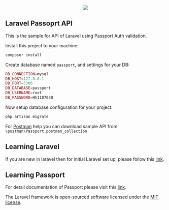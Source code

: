 <p align="center"><img src="https://laravel.com/assets/img/components/logo-laravel.svg"></p>


## Laravel Passoprt API

This is the sample for API of Laravel using Passport Auth validation.

Install this project to your machine:
```php
composer install
```

Create database named ```passport```, and settings for your DB:
```php
DB_CONNECTION=mysql
DB_HOST=127.0.0.1
DB_PORT=3306
DB_DATABASE=passport
DB_USERNAME=root
DB_PASSWORD=Hh1107030
```

Now setup database configuration for your project:
```php
php artisan migrate
```

For [Postman](https://www.getpostman.com/) help you can download sample API from ```\postman\Passport.postman_collection```

## Learning Laravel

If you are new in laravel then for initial Laravel set up, please follow this [link](https://laravel.com/docs/5.6/installation).

## Learning Passport

For detail documentation of Passport please visit this [link](https://laravel.com/docs/5.6/passport).

The Laravel framework is open-sourced software licensed under the [MIT license](https://opensource.org/licenses/MIT).
